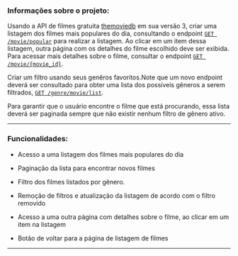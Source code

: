 ### Informações sobre o projeto:

Usando a API de filmes gratuita [themoviedb](https://developers.themoviedb.org/3/getting-started/introduction) em sua versão 3, criar uma listagem dos filmes mais populares do dia, consultando o endpoint [`GET /movie/popular`](https://developers.themoviedb.org/3/movies/get-popular-movies) para realizar a listagem. Ao clicar em um item dessa listagem, outra página com os detalhes do filme escolhido deve ser exibida. Para acessar mais detalhes sobre o filme, consultar o endpoint [`GET /movie/{movie_id}`](https://developers.themoviedb.org/3/movies/get-movie-details).

Criar um filtro usando seus genêros favoritos.Note que um novo endpoint deverá ser consultado para obter uma lista dos possíveis gêneros a serem filtrados, [`GET /genre/movie/list`](https://developers.themoviedb.org/3/genres/get-movie-list).

Para garantir que o usuário encontre o filme que está procurando, essa lista deverá ser paginada sempre que não existir nenhum filtro de gênero ativo.

---

### Funcionalidades:

- Acesso a uma listagem dos filmes mais populares do dia

- Paginação da lista para encontrar novos filmes

- Filtro dos filmes listados por gênero.

- Remoção de filtros e atualização da listagem de acordo com o filtro removido

- Acesso a uma outra página com detalhes sobre o filme, ao clicar em um item na listagem

- Botão de voltar para a página de listagem de filmes

---

